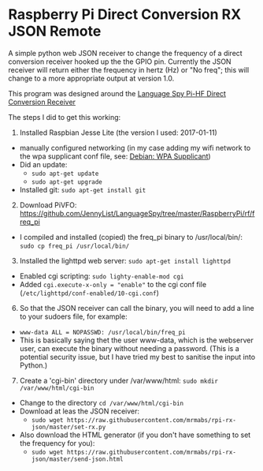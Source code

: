 Raspberry Pi Direct Conversion RX JSON Remote
======

A simple python web JSON receiver to change the frequency of a direct conversion receiver hooked up the the GPIO pin. Currently the JSON receiver will return either the frequency in hertz (Hz) or "No freq"; this will change to a more appropriate output at version 1.0.

This program was designed around the [Language Spy Pi-HF Direct Conversion Receiver](https://shop.languagespy.com/collections/amateur-radio-kits/products/pi-hf-direct-conversion-radio-receiver-for-the-raspberry-pi)

The steps I did to get this working:

1. Installed Raspbian Jesse Lite (the version I used: 2017-01-11)
  * manually configured networking (in my case adding my wifi network to the wpa supplicant conf file, see: [Debian: WPA Supplicant](https://wiki.debian.org/WiFi/HowToUse#wpa_supplicant))
  * Did an update: 
    * `sudo apt-get update`
    * `sudo apt-get upgrade`
  * Installed git: `sudo apt-get install git`

2. Download PiVFO: https://github.com/JennyList/LanguageSpy/tree/master/RaspberryPi/rf/freq_pi
  * I compiled and installed (copied) the freq_pi binary to /usr/local/bin/: `sudo cp freq_pi /usr/local/bin/`

3. Installed the lighttpd web server: `sudo apt-get install lighttpd`
  * Enabled cgi scripting: `sudo lighty-enable-mod cgi`
  * Added `cgi.execute-x-only = "enable"` to the cgi conf file (`/etc/lighttpd/conf-enabled/10-cgi.conf`)

6. So that the JSON receiver can call the binary, you will need to add a line to your sudoers file, for example:
  * `www-data ALL = NOPASSWD: /usr/local/bin/freq_pi`
  * This is basically saying thet the user www-data, which is the webserver user, can execute the binary without needing a password. (This is a potential security issue, but I have tried my best to sanitise the input into Python.)

7. Create a 'cgi-bin' directory under /var/www/html: `sudo mkdir /var/www/html/cgi-bin`
  * Change to the directory `cd /var/www/html/cgi-bin`
  * Download at leas the JSON receiver:
    * `sudo wget https://raw.githubusercontent.com/mrmabs/rpi-rx-json/master/set-rx.py`
  * Also download the HTML generator (if you don't have something to set the frequency for you):
    * `sudo wget https://raw.githubusercontent.com/mrmabs/rpi-rx-json/master/send-json.html`
